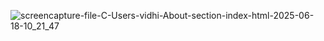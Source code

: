 ![screencapture-file-C-Users-vidhi-About-section-index-html-2025-06-18-10_21_47](https://github.com/user-attachments/assets/e17a44c5-90f5-48b4-908d-78ae383767bc)

